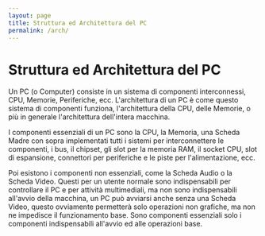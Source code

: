 ```yaml
---
layout: page
title: Struttura ed Architettura del PC
permalink: /arch/
---
```


# Struttura ed Architettura del PC

Un PC (o Computer) consiste in un sistema di componenti interconnessi, CPU, Memorie, Periferiche, ecc. L'architettura di un PC è come questo sistema di componenti funziona,
l'architettura della CPU, delle Memorie, o più in generale l'architettura dell'intera
macchina.

I componenti essenziali di un PC sono la CPU, la Memoria, una Scheda Madre con sopra
implementati tutti i sistemi per interconnettere le componenti, i bus, il chipset,
gli slot per la memoria RAM, il socket CPU, slot di espansione, connettori per periferiche
e le piste per l'alimentazione, ecc.

Poi esistono i componenti non essenziali, come la Scheda Audio o la Scheda Video. Questi
per un utente normale sono indispensabili per controllare il PC e per attività multimediali,
ma non sono indispensabili all'avvio della macchina, un PC può avviarsi anche senza una 
Scheda Video, questo ovviamente permetterà solo operazioni non grafiche, ma non ne impedisce
il funzionamento base. Sono componenti essenziali solo i componenti indispensabili all'avvio
ed alle operazioni base.    